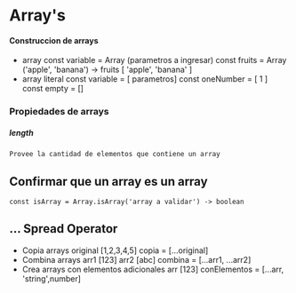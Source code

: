 # Array's

#### Construccion de arrays

 * array
        const variable = Array (parametros a ingresar)
            const fruits = Array ('apple', 'banana') -> fruits [ 'apple', 'banana' ]
 * array literal
        const variable = [ parametros]
            const oneNumber = [ 1 ]
            const empty = []

### Propiedades de arrays

##### length
    Provee la cantidad de elementos que contiene un array


## Confirmar que un array es un array

    const isArray = Array.isArray('array a validar') -> boolean

## ... Spread Operator

* Copia arrays
    original [1,2,3,4,5]
    copia = [...original]
* Combina arrays
    arr1 [123]
    arr2 [abc]
    combina = [...arr1, ...arr2]
* Crea arrays con elementos adicionales
    arr [123]
    conElementos = [...arr, 'string',number]

